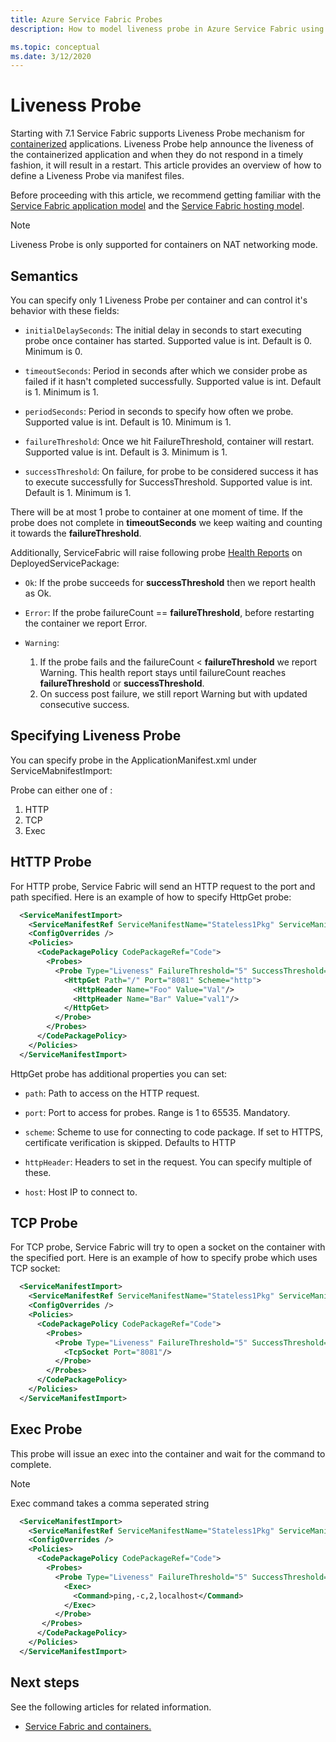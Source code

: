```yaml
---
title: Azure Service Fabric Probes
description: How to model liveness probe in Azure Service Fabric using application and service manifest files.

ms.topic: conceptual
ms.date: 3/12/2020
---
```

# Liveness Probe
Starting with 7.1 Service Fabric supports Liveness Probe mechanism for [containerized][containers-introduction-link] applications. Liveness Probe help announce the liveness of the containerized application and when they do not respond in a timely fashion, it will result in a restart.
This article provides an overview of how to define a Liveness Probe via manifest files.

Before proceeding with this article, we recommend getting familiar with the [Service Fabric application model][application-model-link] and the [Service Fabric hosting model][hosting-model-link].

> [!NOTE]
> Liveness Probe is only supported for containers on NAT networking mode.

## Semantics
You can specify only 1 Liveness Probe per container and can control it's behavior with these fields:

* `initialDelaySeconds`: The initial delay in seconds to start executing probe once container has started. Supported value is int. Default is 0. Minimum is 0.

* `timeoutSeconds`: Period in seconds after which we consider probe as failed if it hasn't completed successfully. Supported value is int. Default is 1. Minimum is 1.

* `periodSeconds`: Period in seconds to specify how often we probe. Supported value is int. Default is 10. Minimum is 1.

* `failureThreshold`: Once we hit FailureThreshold, container will restart. Supported value is int. Default is 3. Minimum is 1.

* `successThreshold`: On failure, for probe to be considered success it has to execute successfully for SuccessThreshold. Supported value is int. Default is 1. Minimum is 1.

There will be at most 1 probe to container at one moment of time. If the probe does not complete in **timeoutSeconds** we keep waiting and counting it towards the **failureThreshold**. 

Additionally, ServiceFabric will raise following probe [Health Reports][health-introduction-link] on DeployedServicePackage:

* `Ok`: If the probe succeeds for **successThreshold** then we report health as Ok.

* `Error`: If the probe failureCount ==  **failureThreshold**, before restarting the container we report Error.

* `Warning`: 
    1. If the probe fails and the failureCount < **failureThreshold** we report Warning. This health report stays until failureCount reaches **failureThreshold** or **successThreshold**.
    2. On success post failure, we still report Warning but with updated consecutive success.

## Specifying Liveness Probe

You can specify probe in the ApplicationManifest.xml under ServiceMabnifestImport:

Probe can either one of :

1. HTTP
2. TCP
3. Exec 

## HtTTP Probe

For HTTP probe, Service Fabric will send an HTTP request to the port and path specified. Here is an example of how to specify HttpGet probe:

```xml
  <ServiceManifestImport>
    <ServiceManifestRef ServiceManifestName="Stateless1Pkg" ServiceManifestVersion="1.0.0" />
    <ConfigOverrides />
    <Policies>
      <CodePackagePolicy CodePackageRef="Code">
        <Probes>
          <Probe Type="Liveness" FailureThreshold="5" SuccessThreshold="2" InitialDelaySeconds="10" PeriodSeconds="30" TimeoutSeconds="20">
            <HttpGet Path="/" Port="8081" Scheme="http">
              <HttpHeader Name="Foo" Value="Val"/>
              <HttpHeader Name="Bar" Value="val1"/>
            </HttpGet>
          </Probe>
        </Probes>
      </CodePackagePolicy>
    </Policies>
  </ServiceManifestImport>
```

HttpGet probe has additional properties you can set:

* `path`: Path to access on the HTTP request.

* `port`: Port to access for probes. Range is 1 to 65535. Mandatory.

* `scheme`: Scheme to use for connecting to code package. If set to HTTPS, certificate verification is skipped. Defaults to HTTP

* `httpHeader`: Headers to set in the request. You can specify multiple of these.

* `host`: Host IP to connect to.

## TCP Probe

For TCP probe, Service Fabric will try to open a socket on the container with the specified port. Here is an example of how to specify probe which uses TCP socket:

```xml
  <ServiceManifestImport>
    <ServiceManifestRef ServiceManifestName="Stateless1Pkg" ServiceManifestVersion="1.0.0" />
    <ConfigOverrides />
    <Policies>
      <CodePackagePolicy CodePackageRef="Code">
        <Probes>
          <Probe Type="Liveness" FailureThreshold="5" SuccessThreshold="2" InitialDelaySeconds="10" PeriodSeconds="30" TimeoutSeconds="20">
            <TcpSocket Port="8081"/>
          </Probe>
        </Probes>
      </CodePackagePolicy>
    </Policies>
  </ServiceManifestImport>
```

## Exec Probe

This probe will issue an exec into the container and wait for the command to complete.

> [!NOTE]
> Exec command takes a comma seperated string

```xml
  <ServiceManifestImport>
    <ServiceManifestRef ServiceManifestName="Stateless1Pkg" ServiceManifestVersion="1.0.0" />
    <ConfigOverrides />
    <Policies>
      <CodePackagePolicy CodePackageRef="Code">
        <Probes>
          <Probe Type="Liveness" FailureThreshold="5" SuccessThreshold="2" InitialDelaySeconds="10" PeriodSeconds="30" TimeoutSeconds="20">
            <Exec>
              <Command>ping,-c,2,localhost</Command>
            </Exec>
          </Probe>        
       </Probes>
      </CodePackagePolicy>
    </Policies>
  </ServiceManifestImport>
```

## Next steps
See the following articles for related information.
* [Service Fabric and containers.][containers-introduction-link]

<!-- Links -->
[containers-introduction-link]: service-fabric-containers-overview.md
[health-introduction-link]: service-fabric-health-introduction.md
[application-model-link]: service-fabric-application-model.md
[hosting-model-link]: service-fabric-hosting-model.md

